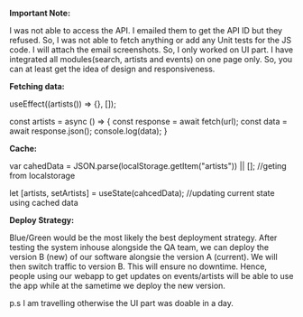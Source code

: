 **Important Note:**

I was not able to access the API. I emailed them to get the API ID but they refused. So, I was not able to fetch anything or add any Unit tests for the JS code. I will attach the email screenshots. So, I only worked on UI part. I have integrated all modules(search, artists and events) on one page only. So, you can at least get the idea of design and responsiveness. 

**Fetching data:**

useEffect((artists()) => {}, []);

const artists = async () => {
  const response = await fetch(url);
  const data = await response.json();
  console.log(data);
}

**Cache:**

var cahedData = JSON.parse(localStorage.getItem("artists")) || []; //geting from localstorage

let [artists, setArtists] = useState(cahcedData); //updating current state using cached data

**Deploy Strategy:**

Blue/Green would be the most likely the best deployment strategy. After testing the system inhouse alongside the QA team, we can deploy the version B (new) of our software alongsie the version A (current). We will then switch traffic to version B. This will ensure no downtime. Hence, people using our webapp to get updates on events/artists will be able to use the app while at the sametime we deploy the new version.


p.s I am travelling otherwise the UI part was doable in a day.

